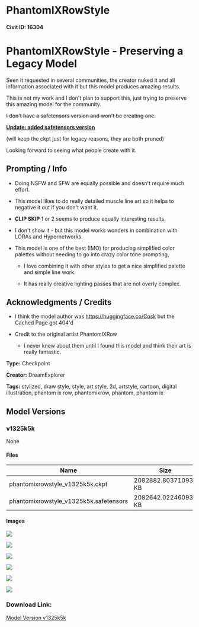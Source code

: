 # PhantomIXRowStyle

#### Civit ID: 16304

<h1>PhantomIXRowStyle - Preserving a Legacy Model</h1><p>Seen it requested in several communities, the creator nuked it and all information associated with it but this model produces amazing results.</p><p></p><p>This is not my work and I don't plan to support this, just trying to preserve this amazing model for the community.</p><p></p><p><s>I don't have a safetensors version and won't be creating one.</s></p><p><strong><u>Update: added safetensors version</u></strong></p><p>(will keep the ckpt just for legacy reasons, they are both pruned) </p><p></p><p>Looking forward to seeing what people create with it.</p><p></p><p></p><h2>Prompting / Info</h2><ul><li><p>Doing NSFW and SFW are equally possible and doesn't require much effort.</p></li><li><p>This model likes to do really detailed muscle line art so it helps to negative it out if you don't want it.</p></li><li><p><strong>CLIP SKIP</strong> 1 or 2 seems to produce equally interesting results.</p></li><li><p>I don't show it - but this model works wonders in combination with LORAs and Hypernetworks.</p></li><li><p>This model is one of the best (IMO) for producing simplified color palettes without needing to go into crazy color tone prompting,</p><ul><li><p>I love combining it with other styles to get a nice simplified palette and simple line work.</p></li><li><p>It has really creative lighting passes that are not overly complex.</p></li></ul></li></ul><p></p><p></p><h2>Acknowledgments / Credits</h2><ul><li><p>I think the model author was <a target="_blank" rel="ugc" href="https://huggingface.co/Cosk">https://huggingface.co/Cosk</a> but the Cached Page got 404'd</p></li><li><p>Credit to the original artist PhantomIXRow</p><ul><li><p>I never knew about them until I found this model and think their art is really fantastic.</p></li></ul></li></ul>

**Type:** Checkpoint

**Creator:** DreamExplorer

**Tags:** stylized, draw style, style, art style, 2d, artstyle, cartoon, digital illustration, phantom ix row, phantomixrow, phantom, phantom ix

## Model Versions

### v1325k5k

None

#### Files

| Name | Size | Type | Format | Download Url | AutoV1 | AutoV2 | SHA256 | CRC32 | BLAKE3 |
| --- | --- | --- | --- | --- | --- | --- | --- | --- | --- |
| phantomixrowstyle_v1325k5k.ckpt | 2082882.803710938 KB | Model | PickleTensor | https://civitai.com/api/download/models/19253?type=Model&format=PickleTensor&size=full&fp=fp16 | 791386B2 | 8000A4FF06 | 8000A4FF06373160F6B42D6C0F22720BF7D375C75E177ECF1805370373F49411 | 2450A7BA | 765967AF4455D76F7C8EDF0AF1938604BBBA1BF618B284E7174D856B23B160B9 |
| phantomixrowstyle_v1325k5k.safetensors | 2082642.022460938 KB | Model | SafeTensor | https://civitai.com/api/download/models/19253 | AA86E195 | 8CBE13452F | 8CBE13452F686A3809622E8E3CD7B50D85B4A610E8CB9744CB52F0B2D506CE5F | 871A4782 | 131B41FB332DDC0FFA0B8B5C5185B2FF0E6F230F04915FF666B6B468C61E5AC2 |

#### Images

<p><img src="https://image.civitai.com/xG1nkqKTMzGDvpLrqFT7WA/bdcec23b-4b3c-4dc7-2b9c-1ebf3e5c2d00/width=450/532509.jpeg" /></p>

<p><img src="https://image.civitai.com/xG1nkqKTMzGDvpLrqFT7WA/e0b6596b-55c3-4ba0-3d59-f25ffe037c00/width=450/201631.jpeg" /></p>

<p><img src="https://image.civitai.com/xG1nkqKTMzGDvpLrqFT7WA/7b84bf2e-d20e-4da6-0066-861663e3fe00/width=450/201633.jpeg" /></p>

<p><img src="https://image.civitai.com/xG1nkqKTMzGDvpLrqFT7WA/3fab7d7d-c1f0-481f-7ed5-679d28ac9d00/width=450/311923.jpeg" /></p>

<p><img src="https://image.civitai.com/xG1nkqKTMzGDvpLrqFT7WA/e1349ebd-63f1-460a-377a-98156f48be00/width=450/201632.jpeg" /></p>

<p><img src="https://image.civitai.com/xG1nkqKTMzGDvpLrqFT7WA/a62b3402-508a-4aef-492c-fa0a850ea000/width=450/311922.jpeg" /></p>

### Download Link:

[Model Version v1325k5k](https://civitai.com/api/download/models/19253)


